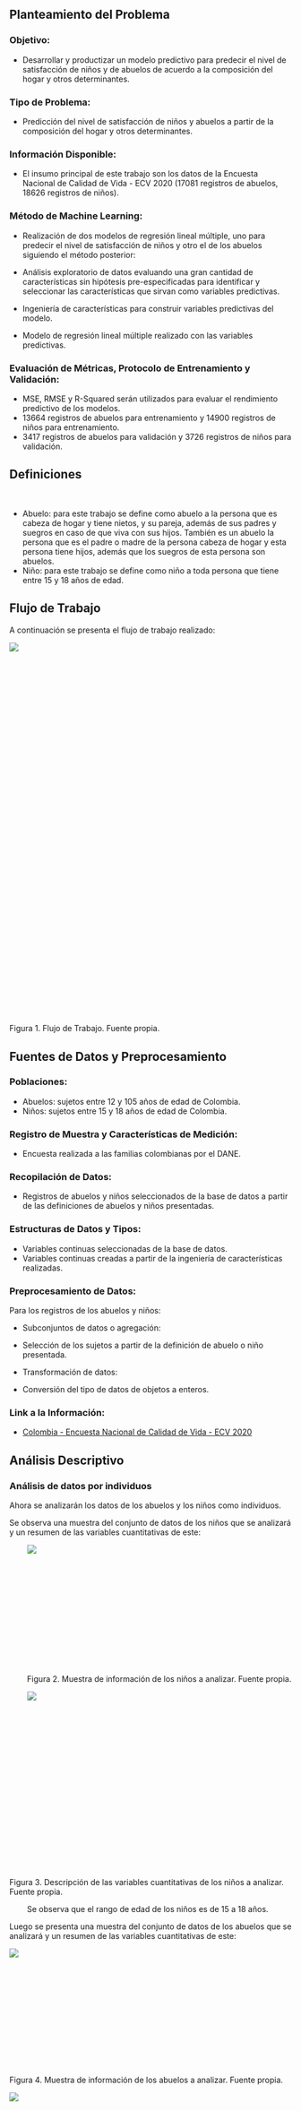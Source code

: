 <span class="c1"></span>

## <span class="c4">Planteamiento del Problema</span>

<span class="c4"></span>

### <span class="c20">O</span><span class="c4">bjetivo:</span>

<span class="c4"></span>

*   <span class="c1">Desarrollar y productizar un modelo predictivo para predecir el nivel de satisfacción de niños y de abuelos de acuerdo a la composición del hogar y otros determinantes.</span>

<span class="c1"></span>

### <span class="c4">Tipo de Problema:</span>

<span class="c1"></span>

*   <span class="c1">Predicción del nivel de satisfacción de niños y abuelos a partir de la composición del hogar y otros determinantes.</span>

<span class="c1"></span>

### <span class="c4">Información Disponible:</span>

<span class="c4"></span>

*   <span class="c1">El insumo principal de este trabajo son los datos de la Encuesta Nacional de Calidad de Vida - ECV 2020 (17081 registros de abuelos, 18626 registros de niños).</span>

<span class="c1"></span>

### <span class="c4">Método de Machine Learning:</span>

<span class="c1"></span>

*   <span class="c1">Realización de dos modelos de regresión lineal múltiple, uno para predecir el nivel de satisfacción de niños y otro el de los abuelos siguiendo el método posterior:</span>

*   <span class="c1">Análisis exploratorio de datos evaluando una gran cantidad de características sin hipótesis pre-especificadas para identificar y seleccionar las características que sirvan como variables predictivas.</span>
*   <span class="c1">Ingeniería de características para construir variables predictivas del modelo.</span>
*   <span>Modelo de regresión lineal múltiple realizado con las variables predictivas.</span><span class="c25"> </span>

<span class="c20 c25 c28"></span>

### <span class="c4">Evaluación de Métricas, Protocolo de Entrenamiento y Validación:</span>

<span class="c4"></span>

*   <span class="c1">MSE, RMSE y R-Squared serán utilizados para evaluar el rendimiento predictivo de los modelos.</span>
*   <span class="c1">13664 registros de abuelos para entrenamiento y 14900 registros de niños para entrenamiento.</span>
*   <span class="c1">3417 registros de abuelos para validación y 3726 registros de niños para validación.</span>

<span class="c1"></span>

## <span class="c4">Definiciones</span>

<span class="c4">        </span>

*   <span class="c1">Abuelo: para este trabajo se define como abuelo a la persona que es cabeza de hogar y tiene nietos, y su pareja, además de sus padres y suegros en caso de que viva con sus hijos. También es un abuelo la persona que es el padre o madre de la persona cabeza de hogar y esta persona tiene hijos, además que los suegros de esta persona son abuelos.</span>
*   <span class="c1">Niño: para este trabajo se define como niño a toda persona que tiene entre 15 y 18 años de edad.</span>

<span class="c1"></span>

## <span class="c4">Flujo de Trabajo</span>

<span class="c4"></span>

<span class="c1">A continuación se presenta el flujo de trabajo realizado:</span>

<span style="overflow: hidden; display: inline-block; margin: 0.00px 0.00px; border: 0.00px solid #000000; transform: rotate(0.00rad) translateZ(0px); -webkit-transform: rotate(0.00rad) translateZ(0px); width: 601.70px; height: 666.67px;">![](images/image11.png)</span>

<span class="c5">Figura 1\.</span> <span class="c9">Flujo de Trabajo. Fuente propia.</span>

<span class="c1"></span>

## <span class="c4">Fuentes de Datos y Preprocesamiento</span>

<span class="c4"></span>

### <span class="c4">Poblaciones:</span>

<span class="c1"></span>

*   <span class="c1">Abuelos: sujetos entre 12 y 105 años de edad de Colombia.</span>
*   <span class="c1">Niños: sujetos entre 15 y 18 años de edad de Colombia.</span>

<span class="c1"></span>

### <span class="c4">Registro de Muestra y Características de Medición:</span>

<span class="c1"></span>

*   <span class="c1">Encuesta realizada a las familias colombianas por el DANE.</span>

<span class="c1"></span>

### <span class="c4">Recopilación de Datos:</span>

<span class="c1"></span>

*   <span class="c1">Registros de abuelos y niños seleccionados de la base de datos a partir de las definiciones de abuelos y niños presentadas.</span>

<span class="c1"></span>

### <span class="c4">Estructuras de Datos y Tipos:</span>

<span class="c1"></span>

*   <span class="c1">Variables continuas seleccionadas de la base de datos.</span>
*   <span class="c1">Variables continuas creadas a partir de la ingeniería de características realizadas.</span>

<span class="c4"></span>

### <span class="c4">Preprocesamiento de Datos:</span>

<span class="c4"></span>

<span class="c1">Para los registros de los abuelos y niños:</span>

*   <span class="c1">Subconjuntos de datos o agregación:</span>

*   <span class="c1">Selección de los sujetos a partir de la definición de abuelo o niño presentada.</span>

*   <span class="c1">Transformación de datos:</span>

*   <span class="c1">Conversión del tipo de datos de objetos a enteros.</span>

<span class="c1"></span>

### <span class="c4">Link a la Información:</span>

<span class="c4"></span>

*   <span class="c22">[Colombia - Encuesta Nacional de Calidad de Vida - ECV 2020](https://www.google.com/url?q=https://microdatos.dane.gov.co/index.php/catalog/718/get_microdata&sa=D&source=editors&ust=1651468799389679&usg=AOvVaw0762i5vpCcXCnA1XNwGwhp)</span><span class="c1"> </span>

<span class="c1"></span>

## <span class="c4">Análisis Descriptivo</span>

<span class="c4"></span>

### <span class="c4">Análisis de datos por individuos</span>

<span class="c4"></span>

<span class="c16">Ahora se analizarán los datos de los abuelos y los niños como individuos.</span>

<span class="c1">Se observa una muestra del conjunto de datos de los niños que se analizará y un resumen de las variables cuantitativas de este:</span>

<span class="c1"></span>

<span>        </span><span style="overflow: hidden; display: inline-block; margin: 0.00px 0.00px; border: 0.00px solid #000000; transform: rotate(0.00rad) translateZ(0px); -webkit-transform: rotate(0.00rad) translateZ(0px); width: 349.00px; height: 214.00px;">![](images/image7.png)</span>

<span>        </span><span class="c5">Figura 2\.</span> <span class="c18">Muestra de información de los niños a analizar. Fuente propia.</span>

<span>        </span><span style="overflow: hidden; display: inline-block; margin: 0.00px 0.00px; border: 0.00px solid #000000; transform: rotate(0.00rad) translateZ(0px); -webkit-transform: rotate(0.00rad) translateZ(0px); width: 188.00px; height: 315.00px;">![](images/image17.png)</span>

<span class="c5">Figura 3\.</span> <span class="c9">Descripción de las variables cuantitativas de los niños a analizar. Fuente propia.</span>

<span class="c1"></span>

<span class="c1">        Se observa que el rango de edad de los niños es de 15 a 18 años.</span>

<span class="c1"></span>

<span class="c1">Luego se presenta una muestra del conjunto de datos de los abuelos que se analizará y un resumen de las variables cuantitativas de este:</span>

<span class="c1"></span>

<span style="overflow: hidden; display: inline-block; margin: 0.00px 0.00px; border: 0.00px solid #000000; transform: rotate(0.00rad) translateZ(0px); -webkit-transform: rotate(0.00rad) translateZ(0px); width: 400.00px; height: 212.00px;">![](images/image4.png)</span>

<span class="c5">Figura 4\.</span> <span class="c18">Muestra de información de los abuelos a analizar. Fuente propia.</span>

<span class="c2"></span>

<span class="c2"></span>

<span style="overflow: hidden; display: inline-block; margin: 0.00px 0.00px; border: 0.00px solid #000000; transform: rotate(0.00rad) translateZ(0px); -webkit-transform: rotate(0.00rad) translateZ(0px); width: 184.00px; height: 311.00px;">![](images/image3.png)</span>

<span class="c5">Figura 5\.</span> <span class="c9">Descripción de las variables cuantitativas de los abuelos a analizar. Fuente propia.</span>

<span class="c1"></span>

<span class="c2">Se observa que el rango de edad de los abuelos es de 16 a 105 años.</span>

<span class="c2"></span>

#### <span class="c4">Análisis de individuos por el sexo</span>

<span class="c2"></span>

<span class="c2">Seguidamente se representan los datos del sexo por medio de un gráfico de barras comparativo, donde se muestra la cantidad de niños y abuelos con sexo masculino y femenino.</span>

<span class="c2"></span>

<span style="overflow: hidden; display: inline-block; margin: 0.00px 0.00px; border: 0.00px solid #000000; transform: rotate(0.00rad) translateZ(0px); -webkit-transform: rotate(0.00rad) translateZ(0px); width: 510.00px; height: 470.00px;">![](images/image1.png)</span>

<span class="c5">Figura 6\.</span> <span class="c9">Gráfico de barras comparativo de niños y abuelos por sexo. Fuente propia.</span>

<span class="c1"></span>

<span class="c2">Se nota que para los abuelos hay más mujeres que hombres mientras que para los niños las cantidades de niños y niñas son similares.</span>

<span class="c4"></span>

#### <span class="c4">Análisis de datos por la edad</span>

<span class="c4"></span>

<span class="c2">Ahora se representan los datos de edad, los cuales se dividen en edad de niños y edad de abuelos.</span>

<span class="c2"></span>

<span class="c2">Edad de los niños:</span>

<span class="c16">        </span><span style="overflow: hidden; display: inline-block; margin: 0.00px 0.00px; border: 0.00px solid #000000; transform: rotate(0.00rad) translateZ(0px); -webkit-transform: rotate(0.00rad) translateZ(0px); width: 463.00px; height: 436.00px;">![](images/image6.png)</span>

<span class="c5">Figura 7\.</span> <span class="c9">Gráfico de barras de las edades de los niños. Fuente propia.</span>

<span class="c1"></span>

<span class="c1">Se nota que las proporciones de edades de los niños son similares.</span>

<span class="c1"></span>

<span class="c1">Edad de los abuelos:</span>

<span class="c1"></span>

<span style="overflow: hidden; display: inline-block; margin: 0.00px 0.00px; border: 0.00px solid #000000; transform: rotate(0.00rad) translateZ(0px); -webkit-transform: rotate(0.00rad) translateZ(0px); width: 144.00px; height: 191.00px;">![](images/image12.png)</span>

<span class="c5">Figura 8\.</span> <span class="c9">Tabla de las edades de los niños. Fuente propia.</span>

<span class="c1"></span>

<span style="overflow: hidden; display: inline-block; margin: 0.00px 0.00px; border: 0.00px solid #000000; transform: rotate(0.00rad) translateZ(0px); -webkit-transform: rotate(0.00rad) translateZ(0px); width: 503.00px; height: 482.00px;">![](images/image16.png)</span>

<span class="c5">Figura 9\.</span> <span class="c18">Gráfico de dispersión de las edades de los abuelos. Fuente propia.</span>

<span class="c1"></span>

<span>Cabe aclarar que se utilizó una gráfica diferente al gráfico de barras utilizado para las edades de los niños debido al rango de edad de los abuelos, por lo que se decidió realizar un gráfico de dispersión Edad vs. Cantidad para mostrar la cantidad de</span><span class="c23"> personas en cierto rango de edad de los abuelos. Al mirar la gráfica se observa qu</span><span class="c23 c26">e la mayoría de los abuelos se encuentran entre los 40 y los 80 años de edad.</span>

<span class="c4"></span>

#### <span class="c4">Análisis de datos según la etnia, pueblo o cultura</span>

<span class="c4"></span>

<span class="c2">Después se representan los datos de las etnias/culturas tanto de los niños como de los abuelos en un gráfico de barras comparativo.</span>

<span style="overflow: hidden; display: inline-block; margin: 0.00px 0.00px; border: 0.00px solid #000000; transform: rotate(0.00rad) translateZ(0px); -webkit-transform: rotate(0.00rad) translateZ(0px); width: 463.00px; height: 742.00px;">![](images/image9.jpg)</span>

<span class="c5">Figura 10\.</span> <span class="c18">Gráfico de barras comparativo de las etnias y culturas de los abuelos y niños. Fuente propia.</span>

<span class="c1"></span>

<span class="c2">Se aprecia que la mayoría de abuelos y niños no pertenecen a una etnia o cultura en específico y que en los datos hay muy poca representación de otras etnias y culturas.</span>

<span class="c2"></span>

<span class="c1"></span>

### <span class="c4">Análisis de datos por hogares</span>

<span class="c4"></span>

<span class="c2">Ahora se analizarán los datos de los hogares donde viven los abuelos y los niños.</span>

<span class="c2"></span>

<span class="c2">Se observa una muestra del conjunto de datos de los niños que se analizará y un resumen de las variables cualitativas de este:</span>

<span class="c2"></span>

<span style="overflow: hidden; display: inline-block; margin: 0.00px 0.00px; border: 0.00px solid #000000; transform: rotate(0.00rad) translateZ(0px); -webkit-transform: rotate(0.00rad) translateZ(0px); width: 293.00px; height: 196.00px;">![](images/image15.png)</span>

<span class="c5">Figura 11\.</span> <span class="c9">Muestra de información de los hogares de los niños a analizar. Fuente propia.</span>

<span class="c9"></span>

<span style="overflow: hidden; display: inline-block; margin: 0.00px 0.00px; border: 0.00px solid #000000; transform: rotate(0.00rad) translateZ(0px); -webkit-transform: rotate(0.00rad) translateZ(0px); width: 344.00px; height: 162.00px;">![](images/image14.png)</span>

<span class="c5">Figura 12\.</span> <span class="c9">Descripción de las variables cualitativas de los hogares de los niños a analizar. Fuente propia.</span>

<span class="c9"></span>

<span class="c1">Se aprecia que la gran parte de los hogares encuestados considera que están seguros, que se encuentran en la pobreza y dicen no tener internet.</span>

<span class="c2"></span>

<span style="overflow: hidden; display: inline-block; margin: 0.00px 0.00px; border: 0.00px solid #000000; transform: rotate(0.00rad) translateZ(0px); -webkit-transform: rotate(0.00rad) translateZ(0px); width: 353.00px; height: 194.00px;">![](images/image13.png)</span>

<span class="c5">Figura 13\.</span> <span class="c18">Muestra de información de los hogares de los abuelos a analizar. Fuente propia.</span>

<span style="overflow: hidden; display: inline-block; margin: 0.00px 0.00px; border: 0.00px solid #000000; transform: rotate(0.00rad) translateZ(0px); -webkit-transform: rotate(0.00rad) translateZ(0px); width: 391.00px; height: 168.00px;">![](images/image8.png)</span>

<span class="c5">Figura 14\.</span> <span class="c9">Descripción de las variables cualitativas de los hogares de los abuelos a analizar. Fuente propia.</span>

<span class="c1"></span>

<span class="c2">Se observa que la mayoría de los hogares en los que residen abuelos se encuentran en condiciones similares a los hogares en los que residen los niños.</span>

<span class="c2"></span>

#### <span class="c4">Análisis de datos según sentimiento de seguridad</span>

<span class="c4"></span>

<span class="c16">Ahora se representan los datos de sentimiento de seguridad en los hogares donde residen los niños por medio de un gráfico de barras comparativo.</span>

<span class="c2"></span>

<span style="overflow: hidden; display: inline-block; margin: 0.00px 0.00px; border: 0.00px solid #000000; transform: rotate(0.00rad) translateZ(0px); -webkit-transform: rotate(0.00rad) translateZ(0px); width: 601.70px; height: 556.00px;">![](images/image5.jpg)</span>

<span class="c5">Figura 15\.</span> <span class="c18">Gráfico de barras comparativo de niños y abuelos por sentimiento de seguridad.</span><span class="c18"> Fuente propia.</span>

<span class="c2"></span>

<span class="c2">Al analizar el gráfico se observa que la mayoría de hogares donde residen los abuelos y los niños se sienten seguros.</span>

<span class="c16 c24"></span>

<span class="c2"></span>

#### <span class="c4">Análisis de datos según sentimiento de pobreza</span>

<span class="c4"></span>

<span class="c2">Luego representamos los datos de sentimiento de pobreza de hogares donde residen niños y abuelos por medio de un gráfico de barras comparativo.</span>

<span class="c2"></span>

<span style="overflow: hidden; display: inline-block; margin: 0.00px 0.00px; border: 0.00px solid #000000; transform: rotate(0.00rad) translateZ(0px); -webkit-transform: rotate(0.00rad) translateZ(0px); width: 601.70px; height: 544.00px;">![](images/image10.jpg)</span>

<span class="c5">Figura 16\.</span> <span class="c18">Gráfico de barras comparativo de niños y abuelos por sentimiento de pobreza. Fuente propia.</span>

<span class="c2"></span>

<span class="c2">Se aprecia que la proporción de sentimiento de pobreza es similar tanto en los hogares donde residen niños como en los hogares donde residen abuelos, predominando los hogares que sienten que están en la pobreza.</span>

<span class="c2"></span>

#### <span class="c4">Análisis de datos según la tenencia de internet</span>

<span class="c4"></span>

<span class="c2">Ahora se representan los datos sobre los hogares donde residen niños y abuelos que tienen internet.</span>

<span class="c2"></span>

<span style="overflow: hidden; display: inline-block; margin: 0.00px 0.00px; border: 0.00px solid #000000; transform: rotate(0.00rad) translateZ(0px); -webkit-transform: rotate(0.00rad) translateZ(0px); width: 601.70px; height: 544.00px;">![](images/image2.jpg)</span>

<span class="c5">Figura 17\.</span> <span class="c9">Gráfico de barras comparativo de niños y abuelos por tenencia de internet. Fuente propia.</span>

<span class="c9"></span>

<span class="c16">Se nota que hay más hogares donde residen niños sin internet que hogares donde residen abuelos, y se nota una proporción similar en ambos casos.</span>

<span class="c4"></span>

## <span class="c4">Desarrollo de los Modelos y Validación</span>

### <span class="c4">Software Utilizado:</span>

<span class="c1"></span>

*   <span>Modelos realizados en</span> <span class="c22">[Google Collaboratory](https://www.google.com/url?q=https://colab.research.google.com/notebooks/welcome.ipynb?hl%3Des&sa=D&source=editors&ust=1651468799400076&usg=AOvVaw3BsmzIFA0LLERerLBE2zcG)</span><span> con el lenguaje de programación Python utilizando la librería</span> <span class="c22">[Sklearn](https://www.google.com/url?q=https://scikit-learn.org/stable/&sa=D&source=editors&ust=1651468799400362&usg=AOvVaw23RUSQiQ8kNy3KoPx_MyLq)</span><span class="c1">.</span>

<span class="c1"></span>

### <span class="c4">Entrenamiento y Validación de los Modelos:</span>

<span class="c1"></span>

*   <span class="c1">Entrenamiento completado utilizando 13664 registros de abuelos y 14900 registros de niños.</span>

<span class="c1"></span>

### <span class="c4">Características Seleccionadas y Entrada a los Modelos:</span>

<span class="c4"></span>

<span class="c1">Las características se seleccionaron teniendo en cuenta la revisión de literatura que se realizó previa al desarrollo de los modelos que permitió llevar a cabo  la ingeniería de características y con base en la evaluación de la correlación de las variables que ya se presentaban en la base de datos.</span>

<span class="c1"></span>

*   <span class="c1">Para el modelo de los abuelos: 'step_in_life', 'free_time_satisfaction', 'health_satisfaction', 'happiness_yesterday', 'life_worthiness', 'job_satisfaction', 'safety_satisfaction', 'worried_level', 'sadness_level', 'home_life_conditions', 'childhouse_home', 'home_incomes', 'kids_amount', 'teenagers_amount', 'sons_amount', 'has_partner'.</span>
*   <span class="c1">Para el modelo de los niños: 'step_in_life', 'free_time_satisfaction', 'health_satisfaction', 'happiness_yesterday', 'life_worthiness', 'life_satisfaction', 'safety_satisfaction', 'worried_level' 'sadness_level', 'home_life_conditions', 'childhouse_home', 'has_internet', 'poverty', 'live_after_5_years'.</span>

<span class="c1"></span>

### <span class="c4">Variable a Predecir y Salida de los Modelos:</span>

<span class="c1"></span>

*   <span>Al realizar el análisis exploratorio en la base de datos se identificó que la variable</span> <span class="c20">‘life_satisfaction’</span><span class="c1"> permite demostrar el nivel de satisfacción de niños y de abuelos de acuerdo a las características seleccionadas, por lo cual, se escogió como variable a predecir tanto para niños como para abuelos.</span>

<span class="c1"></span>

### <span class="c4">Método de Validación:</span>

<span class="c1"></span>

*   <span class="c1">Validación realizada utilizando 3417 registros de abuelos y 3726 registros de niños.</span>

<span class="c1"></span>

### <span class="c4">Reproducibilidad y Reutilización del Código:</span>

<span class="c1"></span>

  <span class="c1">Modelos para niños y abuelos:</span>

*   <span class="c22">[código fuente en Google Colab](https://www.google.com/url?q=https://colab.research.google.com/drive/16ONg9wMgshDy7LWFBoMfQunBwa7dj6cN?usp%3Dsharing&sa=D&source=editors&ust=1651468799402566&usg=AOvVaw0tWC-t0il-rrEOolSu0QME)</span>
*   <span class="c22">[código fuente en Github](https://www.google.com/url?q=https://github.com/CloaizaF/Trabajo_TAE_1&sa=D&source=editors&ust=1651468799402863&usg=AOvVaw31tac89dtWBVZVogcProDa)</span>

<span class="c1">Modelos para niños y abuelos en producción:</span>

*   <span class="c22">[back end](https://www.google.com/url?q=https://github.com/jumarinr/satisfaccion_model&sa=D&source=editors&ust=1651468799403202&usg=AOvVaw3pevcbDMtaaZVaWmw5dmLJ)</span>
*   <span class="c22">[front end](https://www.google.com/url?q=https://github.com/jumarinr/prediction-satisfaction&sa=D&source=editors&ust=1651468799403461&usg=AOvVaw3QCVXGL6IQglMXrpFoWwiZ)</span>

<span class="c4"></span>

## <span class="c4">Modelo en Producción</span>

<span class="c4"></span>

*   <span class="c22">[Link a la aplicación web](https://www.google.com/url?q=https://prediction-satisfaction.herokuapp.com/&sa=D&source=editors&ust=1651468799403947&usg=AOvVaw0PChPHa0Ek07fy4ydWjeIk)</span>

<span class="c1"></span>

## <span class="c4">Video Promocional</span>

<span class="c4"></span>

*   <span class="c22">[Link al video promocional](https://www.google.com/url?q=https://www.youtube.com/watch?v%3D1mPLnMfjhQg%26feature%3Dyoutu.be&sa=D&source=editors&ust=1651468799404484&usg=AOvVaw1it3N2rSRbObLFzEvM979f)</span>

<span class="c1"></span>

## <span class="c4">Conclusiones</span>

<span class="c4"></span>

*   <span>Como conclusión del trabajo cabe resaltar que la estimación de algo tan subjetivo como lo es la satisfacción con la vida de alguien es bastante retador  de acotar usando criterios aunque estos estén fundamentados con estudios, principalmente por la heterogeneidad de los grupos estudiados; sin embargo, gracias al análisis exploratorio se pudo asociar la satisfacción con la vida con varias de las preguntas que se realizaron en la encuesta,</span> <span class="c2">estas tenían que ver principalmente con lo cómodo que se encontraban los encuestados con su tiempo libre, seguridad, empleo, entre otras.</span>
*   <span class="c2">Por otra parte la gran parte de las variables que se crearon haciendo uso de la ingeniería de características tuvieron poca correlación con la variable a predecir, futuros estudios deben realizarse con el fin de encontrar mejores  criterios.</span>
*   <span class="c16">Con respecto a las métricas usadas para evaluar la predicción del modelo se puede notar que el usado para abuelos es un poco menos preciso que el modelo para niños, esto puede comprobarse por ejemplo, al observar el error cuadrático medio de ambos modelos, siendo de 1.70 y 1.22 respectivamente, esto es debido a que las variables usadas para el modelo de los niños presentan una mayor correlación que los abuelos en la gran mayoría de la variables seleccionadas, esto se evidencia ya que se obtuvo un</span> <span class="c11 c16">R^2 de</span> <span class="c2">0.48 y 0.54 para abuelos y niños respectivamente.</span>

<span class="c2"></span>

## <span class="c4">Referencias</span>

<span class="c4"></span>

<span>Gadermann, A. M., Guhn, M., & Zumbo, B. D. (2010). Investigating the Substantive Aspect of Construct Validity for the Satisfaction with Life Scale Adapted for Children: A Focus on Cognitive Processes.</span> <span class="c11">Social Indicators Research</span><span>,</span> <span class="c11">100</span><span>(1), 37–60\.</span> <span class="c22">[https://doi.org/10.1007/s11205-010-9603-x](https://www.google.com/url?q=https://doi.org/10.1007/s11205-010-9603-x&sa=D&source=editors&ust=1651468799406033&usg=AOvVaw210DIzqFUHA600OU_K-x5h)</span>

<span class="c1"></span>

<span>Migliorini, L., Tassara, T., & Rania, N. (2018). A Study of Subjective Well-Being and Life Satisfaction in Italy: how are Children doing at 8 years of Age?</span> <span class="c11">Child Indicators Research</span><span>,</span> <span class="c11">12</span><span>(1), 49–69\.</span> <span class="c22">[https://doi.org/10.1007/s12187-017-9514-3](https://www.google.com/url?q=https://doi.org/10.1007/s12187-017-9514-3&sa=D&source=editors&ust=1651468799406507&usg=AOvVaw3PAlBy7GTWz3Fc_45zPpGC)</span>

<span class="c1"></span>

<span>Ní Mhaoláin, A. M., Gallagher, D., O Connell, H., Chin, A. V., Bruce, I., Hamilton, F., Teehee, E., Coen, R., Coakley, D., Cunningham, C., Walsh, J. B., & Lawlor, B. A. (2011). Subjective well-being amongst community-dwelling elders: what determines satisfaction with life? Findings from the Dublin Healthy Aging Study.</span> <span class="c11">International Psychogeriatrics</span><span>,</span> <span class="c11">24</span><span>(2), 316–323\.</span> <span class="c22">[https://doi.org/10.1017/s1041610211001360](https://www.google.com/url?q=https://doi.org/10.1017/s1041610211001360&sa=D&source=editors&ust=1651468799406986&usg=AOvVaw2qAGU_Wo4_MqGzW2Lre_i7)</span>

<span class="c1"></span>

<span>Ranzijn, R., & Luszcz, M. (2000). Measurement of Subjective Quality of Life of Elders.</span> <span class="c11">The International Journal of Aging and Human Development</span><span>,</span> <span class="c11">50</span><span>(4), 263–278\.</span> <span class="c22">[https://doi.org/10.2190/4b0w-amgu-2ndx-cyuq](https://www.google.com/url?q=https://doi.org/10.2190/4b0w-amgu-2ndx-cyuq&sa=D&source=editors&ust=1651468799407426&usg=AOvVaw0A8989ok0LqAn6qh7pG_fr)</span>

<span class="c1"></span>

<span>Stevens, L. M., Mortazavi, B. J., Deo, R. C., Curtis, L., & Kao, D. P. (2020). Recommendations for Reporting Machine Learning Analyses in Clinical Research.</span> <span class="c11">Circulation: Cardiovascular Quality and Outcomes</span><span>,</span> <span class="c11">13</span><span>(10).</span> <span class="c22">[https://doi.org/10.1161/circoutcomes.120.006556](https://www.google.com/url?q=https://doi.org/10.1161/circoutcomes.120.006556&sa=D&source=editors&ust=1651468799407887&usg=AOvVaw0onRU2FrbcwyLcoXjah9Eb)</span><span> </span>

<span class="c1"></span>

<span class="c20">        </span>

<div>

<span class="c1"></span>

</div>
